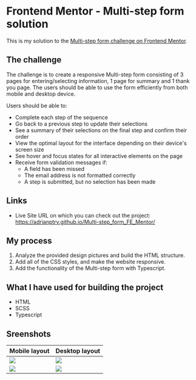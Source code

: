 # Frontend Mentor - Multi-step form solution

This is my solution to the [Multi-step form challenge on Frontend Mentor](https://www.frontendmentor.io/challenges/multistep-form-YVAnSdqQBJ). 

## The challenge

The challenge is to create a responsive Multi-step form consisting of 3 pages for entering/selecting information, 1 page for summary and 1 thank you page.
The users should be able to use the form efficiently from both mobile and desktop device. 

Users should be able to:

- Complete each step of the sequence
- Go back to a previous step to update their selections
- See a summary of their selections on the final step and confirm their order
- View the optimal layout for the interface depending on their device's screen size
- See hover and focus states for all interactive elements on the page
- Receive form validation messages if:
  - A field has been missed
  - The email address is not formatted correctly
  - A step is submitted, but no selection has been made

## Links

- Live Site URL on which you can check out the project: https://adrianptrv.github.io/Multi-step_form_FE_Mentor/

## My process

1. Analyze the provided design pictures and build the HTML structure.
2. Add all of the CSS styles, and make the website responsive.
3. Add the functionality of the Multi-step form with Typescript.

## What I have used for building the project

- HTML
- SCSS
- Typescript

## Sreenshots

| Mobile layout                                                                                                               | Desktop layout                                                                                                             |
| --------------------------------------------------------------------------------------------------------------------------- | -------------------------------------------------------------------------------------------------------------------------- |
| <img src="https://github.com/adrianptrv/Multi-step_form_FE_Mentor/assets/99720888/3f9b2a41-2f39-4ba9-93e9-b26c9a629970"  /> | <img src="https://github.com/adrianptrv/Multi-step_form_FE_Mentor/assets/99720888/6c56cd74-5355-4f95-9704-cfbfcfa63464" /> |
| <img src="https://github.com/adrianptrv/Multi-step_form_FE_Mentor/assets/99720888/3f9b2a41-2f39-4ba9-93e9-b26c9a629970" />  | <img src="https://github.com/adrianptrv/Multi-step_form_FE_Mentor/assets/99720888/6c56cd74-5355-4f95-9704-cfbfcfa63464" /> |

